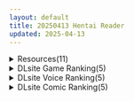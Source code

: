 ```yaml
---
layout: default
title: 20250413 Hentai Reader
updated: 2025-04-13
---
```


<details class='content-parent'>
<summary>
Resources(11)
</summary>
<details class='content-child'>
<summary>
<span class='rss-title'> [P站ID=6756759][村上水軍] fanbox 合集至25.4 [2.9G] </span> <a class='rss-link' href='https://gmgard.com/gm129032' target='_blank'>&nbsp;</a>
<div class='rss-published'> 🕛 20250412 17:06:30</div>
</summary>
<img src="https://static.gmgard.us/Images/upload/97582130106271516.jpg" /><br /><p>捆绑的神更新了，为啥大小和上次一样，因为神秘的压缩技术。</p>
</details>
<details class='content-child'>
<summary>
<span class='rss-title'> (合集)[台湾角川中文版][大森倖三] 機動戰士鋼彈UC BANDE DESSINEE/机动战士高达UC BANDE DESSINEE [01-17卷] </span> <a class='rss-link' href='https://gmgard.com/gm129031' target='_blank'>&nbsp;</a>
<div class='rss-published'> 🕛 20250412 16:26:05</div>
</summary>
<img src="https://static.gmgard.us/Images/upload/55575130026049777.jpg" /><br /><p>改编自小说《机动战士高达UC》的漫画，相较于动画版故事会更忠实于原作，该作时间轴设定在U.C.0093年（夏亚叛乱，第二次新吉恩战争）与 U.C.0099年（月球危机）之间的U.C.96年，以地球联邦军的绝密计划为主线，描述了为争夺&ldquo;拉普拉斯之盒&rdquo;而使宇宙间再掀战火的故事。</p>
</details>
<details class='content-child'>
<summary>
<span class='rss-title'> 【A0222】[18禁音声][テグラユウキ] reika20241126.wav【※この作品はフィクションです】 </span> <a class='rss-link' href='https://blog.reimu.net/archives/110164' target='_blank'>&nbsp;</a>
<div class='rss-published'> 🕛 20250412 15:33:31</div>
</summary>
reika20241126.wav【※この作品はフィクションです】 25年4月12日发售，《テグラユウキ》社团 &#8230; <a class="more-link" href="https://blog.reimu.net/archives/110164">继续阅读<span class="screen-reader-text">【A0222】[18禁音声][テグラユウキ] reika20241126.wav【※この作品はフィクションです】</span></a>
</details>
<details class='content-child'>
<summary>
<span class='rss-title'> (合集)[台湾角川中文版][安彦良和] 機動戰士GUNDAM THE ORIGIN/机动战士高达THE ORIGIN [01-23卷&设定集] </span> <a class='rss-link' href='https://gmgard.com/gm129030' target='_blank'>&nbsp;</a>
<div class='rss-published'> 🕛 20250412 14:27:54</div>
</summary>
<img src="https://static.gmgard.us/Images/upload/11896122227548383.jpg" /><br /><p>将初代《机动战士高达》动画的剧情重新编排的漫画版，由原动画的角色设计、总作画监督安彦良和所创作。于角川书店旗下《月刊GUNDAM ACE》创刊号（2001年6月15日发售）&mdash;2011年6月26日连载。</p>
</details>
<details class='content-child'>
<summary>
<span class='rss-title'> [提取动画][RJ083938][らくがき帝国]エロメイドのいる家C </span> <a class='rss-link' href='https://gmgard.com/gm129026' target='_blank'>&nbsp;</a>
<div class='rss-published'> 🕛 20250412 12:25:52</div>
</summary>
<img src="https://static.gmgard.us/Images/upload/1458121514281851.jpg" /><br /><p>作品内容</p>
</details>
<details class='content-child'>
<summary>
<span class='rss-title'> [SSTM转载/Arthu_r个人汉化][RJ01224555][Hige to deko]超守護戦士パワフルナックル/超守护战士:轰雷红莲 </span> <a class='rss-link' href='https://gmgard.com/gm129028' target='_blank'>&nbsp;</a>
<div class='rss-published'> 🕛 20250412 12:25:26</div>
</summary>
<img src="https://static.gmgard.us/Images/upload/12246121703138861.jpg" /><br /><p>虽然嘴上说不会再做黑胡子新作汉化，最后还是很诚实地做出来了，赞美Arthu_r
站内生肉：https://gmgard.moe/gm128311
汉化链接：https://sstm.moe/topic/369904-超守护战士：轰雷红莲(超守護戦士パワフルナックル)【RPG/个人汉化/3.26GB/狗头/度盘/mega】
因为网盘出问题仅提供googledrive分流
--------------</p>
</details>
<details class='content-child'>
<summary>
<span class='rss-title'> [同人动画]As109 大佬 水蘭児系列④+⑤  (2K)[fanbox] </span> <a class='rss-link' href='https://gmgard.com/gm129027' target='_blank'>&nbsp;</a>
<div class='rss-published'> 🕛 20250412 12:24:49</div>
</summary>
<img src="https://static.gmgard.us/Images/upload/98660121656015573.jpg" /><br /><p>&nbsp;水蘭児系列后续又来了，看来是没被调教好，想逃！嘻嘻！（我好想逃！却逃不掉！）</p>
</details>
<details class='content-child'>
<summary>
<span class='rss-title'> [P站ID=56895750][Gomashio Ponz] fanbox 合集 [24.11起长期停更] [470M] </span> <a class='rss-link' href='https://gmgard.com/gm129029' target='_blank'>&nbsp;</a>
<div class='rss-published'> 🕛 20250412 09:35:45</div>
</summary>
<img src="https://static.gmgard.us/Images/upload/2280121735456772.jpg" /><br /><p>以为回光返照了，没想到直接无啦。要怎么做大佬你才能回来只要是我能做到我能做任何事</p>
</details>
<details class='content-child'>
<summary>
<span class='rss-title'> 【R3638】[安卓][电脑][緑の帝国] NTR教室～ヤリチン転校生は僕の彼女(幼なじみ)をオナホコレクションに加えたい～ / NTR教室～好色转校生想把我女朋友(青梅竹马)变成飞机杯收藏～ 御所AI翻译版 </span> <a class='rss-link' href='https://blog.reimu.net/archives/109415' target='_blank'>&nbsp;</a>
<div class='rss-published'> 🕛 20250412 08:00:23</div>
</summary>
今天应绅士请求补个黄毛NTR全班的游戏，虽然游戏已经有人AI翻译过了，但中文字体大小不一，而且图片并没有翻译完 &#8230; <a class="more-link" href="https://blog.reimu.net/archives/109415">继续阅读<span class="screen-reader-text">【R3638】[安卓][电脑][緑の帝国] NTR教室～ヤリチン転校生は僕の彼女(幼なじみ)をオナホコレクションに加えたい～ / NTR教室～好色转校生想把我女朋友(青梅竹马)变成飞机杯收藏～ 御所AI翻译版</span></a>
</details>
<details class='content-child'>
<summary>
<span class='rss-title'> [自宅すたじお] リアルエロゲシチュエーション！DT 真实动漫情境体验！DT </span> <a class='rss-link' href='https://www.hacg.icu/wp/100618.html' target='_blank'>&nbsp;</a>
<div class='rss-published'> 🕛 20250412 05:22:41</div>
</summary>
我是奥永瞬，常常与异性接触，但总是没有火花产生。 正因为如此，从出生到现在一直都 &#8230; <a href="https://www.hacg.icu/wp/100618.html">继续阅读 <span class="meta-nav">&#8594;</span></a>
</details>
<details class='content-child'>
<summary>
<span class='rss-title'> 【S4807】[安卓][电脑][あざらしそふと+1] アイコトバ -Silver Snow Sister- / 密语 -Silver Snow Sister- 汉化硬盘版 </span> <a class='rss-link' href='https://blog.reimu.net/archives/109610' target='_blank'>&nbsp;</a>
<div class='rss-published'> 🕛 20250412 05:00:30</div>
</summary>
是的，大哥你是了解我的，我其实一直是一个纯爱战士，我从来没有发过任何关于NTR题材的作品，也从来没有说过关于N &#8230; <a class="more-link" href="https://blog.reimu.net/archives/109610">继续阅读<span class="screen-reader-text">【S4807】[安卓][电脑][あざらしそふと+1] アイコトバ -Silver Snow Sister- / 密语 -Silver Snow Sister- 汉化硬盘版</span></a>
</details>

</details>
<details class='content-parent'>
<summary>
DLsite Game Ranking(5)
</summary>
<details class='content-child'>
<summary>
<span class='rss-title'> 【中英日】SiNiSistar2 [ウー] </span> <a class='rss-link' href='https://www.dlsite.com/maniax/work/=/product_id/RJ01169914.html' target='_blank'>&nbsp;</a>
<div class='rss-published'> 🕛 20250413 13:15:50</div>
</summary>
<img src ="http://img.dlsite.jp/modpub/images2/work/doujin/RJ01170000/RJ01169914_img_main.jpg"/><br/>一款以“被敌人打倒时的绝望感、对毁灭·死亡的憧憬、被虐的官能”为主题的简单动作角色扮演游戏。以被诅咒的城镇和周边地区为舞台，玩家将扮演驱除魔物的修女进行战斗。
</details>
<details class='content-child'>
<summary>
<span class='rss-title'> 淫堕の冒険者アンナ～最強の冒険者が底辺男の女になるまで～ [もりもり屋] </span> <a class='rss-link' href='https://www.dlsite.com/maniax/work/=/product_id/RJ01370291.html' target='_blank'>&nbsp;</a>
<div class='rss-published'> 🕛 20250413 13:15:50</div>
</summary>
<img src ="http://img.dlsite.jp/modpub/images2/work/doujin/RJ01371000/RJ01370291_img_main.jpg"/><br/>最強の爆乳ヒロインが無能の底辺男の女にされるRPG
</details>
<details class='content-child'>
<summary>
<span class='rss-title'> 404号室の性感マッサージ [シン・ギュラリティー] </span> <a class='rss-link' href='https://www.dlsite.com/maniax/work/=/product_id/RJ01356701.html' target='_blank'>&nbsp;</a>
<div class='rss-published'> 🕛 20250413 13:15:50</div>
</summary>
<img src ="http://img.dlsite.jp/modpub/images2/work/doujin/RJ01357000/RJ01356701_img_main.jpg"/><br/>マッサージ好き必見の3Dゲーム！凝り固まったバストをほぐし、悪いものが溜まった膣を中から柔らかくしてあげましょう。オイルを塗ってカラダをぬるぬるに…媚薬で全身気持ちよく…、届かないところは道具(?)を使ってほぐしていきましょう。さあ、あなたは今日から404号室のマッサージ師です。
</details>
<details class='content-child'>
<summary>
<span class='rss-title'> 淫紋憑きのマザー・アリシア [のうむ] </span> <a class='rss-link' href='https://www.dlsite.com/maniax/work/=/product_id/RJ01355493.html' target='_blank'>&nbsp;</a>
<div class='rss-published'> 🕛 20250413 13:15:50</div>
</summary>
<img src ="http://img.dlsite.jp/modpub/images2/work/doujin/RJ01356000/RJ01355493_img_main.jpg"/><br/>おばさん シスター 淫紋
</details>
<details class='content-child'>
<summary>
<span class='rss-title'> ひみつきちのヒミツ [闇文鳥] </span> <a class='rss-link' href='https://www.dlsite.com/maniax/work/=/product_id/RJ01355079.html' target='_blank'>&nbsp;</a>
<div class='rss-published'> 🕛 20250413 13:15:50</div>
</summary>
<img src ="http://img.dlsite.jp/modpub/images2/work/doujin/RJ01356000/RJ01355079_img_main.jpg"/><br/>小さな廃屋でおっきなおっぱいの女の子達とエッチするドットアニメーションおさわりSLG
</details>

</details>
<details class='content-parent'>
<summary>
DLsite Voice Ranking(5)
</summary>
<details class='content-child'>
<summary>
<span class='rss-title'> ★4/24まで限定特典付き★妖艶な敵国尋問官のドスケベ乳首責め調教【わる～い政府の尋問官がスパイのショタをねっとり乳首責めして、売国奴のマゾ犬に調教する話】 [悪女名鑑(常世常闇所々)] </span> <a class='rss-link' href='https://www.dlsite.com/maniax/work/=/product_id/RJ01357279.html' target='_blank'>&nbsp;</a>
<div class='rss-published'> 🕛 20250413 13:15:51</div>
</summary>
<img src ="http://img.dlsite.jp/modpub/images2/work/doujin/RJ01358000/RJ01357279_img_main.jpg"/><br/>敵国尋問官がスパイのショタを乳首責めして、極秘の機密情報を吐かせるマゾ向けの話です。 敵国に捕らわれてしまった諜報員のショタ… 美しい尋問官のリリーにねっとりと乳首を意地悪されます… ショタは極秘の情報を吐いてしまうのでしょうか?  CV 大山チロル様
</details>
<details class='content-child'>
<summary>
<span class='rss-title'> reika20241126.wav【※この作品はフィクションです】 [テグラユウキ] </span> <a class='rss-link' href='https://www.dlsite.com/maniax/work/=/product_id/RJ01363732.html' target='_blank'>&nbsp;</a>
<div class='rss-published'> 🕛 20250413 13:15:51</div>
</summary>
<img src ="http://img.dlsite.jp/modpub/images2/work/doujin/RJ01364000/RJ01363732_img_main.jpg"/><br/>【※この作品はフィクションです】
</details>
<details class='content-child'>
<summary>
<span class='rss-title'> ✅4/14まで早期限定特典✅【密着淫語囁き】催○おまんこコレクション ～絶対服従アイドルオナホハーレム～【KU100】 [失楽少女] </span> <a class='rss-link' href='https://www.dlsite.com/maniax/work/=/product_id/RJ01350314.html' target='_blank'>&nbsp;</a>
<div class='rss-published'> 🕛 20250413 13:15:51</div>
</summary>
<img src ="http://img.dlsite.jp/modpub/images2/work/doujin/RJ01351000/RJ01350314_img_main.jpg"/><br/>この世の全てのエッロ～いメスは、ぜ～んぶあなたの所有物…っ! 絶対服従アイドル催○オナホハーレム! CV.陽向葵ゅか様 浅木式様 秋野かえで様
</details>
<details class='content-child'>
<summary>
<span class='rss-title'> 【CG集38Pつき】雑魚マゾは悪ぅ～い女の子に寝取られてえっぐい裏切り射精決めちゃえ♡ [くらやみポテト] </span> <a class='rss-link' href='https://www.dlsite.com/maniax/work/=/product_id/RJ01368588.html' target='_blank'>&nbsp;</a>
<div class='rss-published'> 🕛 20250413 13:15:51</div>
</summary>
<img src ="http://img.dlsite.jp/modpub/images2/work/doujin/RJ01369000/RJ01368588_img_main.jpg"/><br/>基本絵5枚♡「後日談」セリフ付きCG集38Pも収録！ 音声視聴後に「後日談」として漫画感覚で楽しめます♡【寝取られ&裏切り】「マゾ悪化体験型」オナサポ音声。"こんなのでオナニーしたら絶対ダメなオナニー” 体験してください♡  絶対に負けちゃダメな相手に寝取られながらのマゾオナニー♡ 悪ぅ～い女の子に寝取られて大事な人を裏切って無様なオナニー♡ 言葉責め×罵り×マゾ堕ち×マゾ悪化×寝取られ×裏切り
</details>
<details class='content-child'>
<summary>
<span class='rss-title'> 【実演オナニーオムニバス】新規録りおろし実演オナニー×100人、18時間40分超えの究極オムニバス!! [超究極] </span> <a class='rss-link' href='https://www.dlsite.com/maniax/work/=/product_id/RJ01347281.html' target='_blank'>&nbsp;</a>
<div class='rss-published'> 🕛 20250413 13:15:51</div>
</summary>
<img src ="http://img.dlsite.jp/modpub/images2/work/doujin/RJ01348000/RJ01347281_img_main.jpg"/><br/>サークル1周年記念、同人声優/AVtuber/裏垢女子/その他アダルト活動者/一般女性…エッチな女の子100人の新規録りおろし実演オナニーが詰め込まれた18時間40分超えのモンスター作品です!
</details>

</details>
<details class='content-parent'>
<summary>
DLsite Comic Ranking(5)
</summary>
<details class='content-child'>
<summary>
<span class='rss-title'> 異教徒交流会 [ヨールキ・パールキ] </span> <a class='rss-link' href='https://www.dlsite.com/maniax/work/=/product_id/RJ01123497.html' target='_blank'>&nbsp;</a>
<div class='rss-published'> 🕛 20250413 13:15:53</div>
</summary>
<img src ="http://img.dlsite.jp/modpub/images2/work/doujin/RJ01124000/RJ01123497_img_main.jpg"/><br/>巫女と神子と特異体質
</details>
<details class='content-child'>
<summary>
<span class='rss-title'> あらあらママと娘の彼氏 [ふらいでぃっしゅ] </span> <a class='rss-link' href='https://www.dlsite.com/maniax/work/=/product_id/RJ01368031.html' target='_blank'>&nbsp;</a>
<div class='rss-published'> 🕛 20250413 13:15:53</div>
</summary>
<img src ="http://img.dlsite.jp/modpub/images2/work/doujin/RJ01369000/RJ01368031_img_main.jpg"/><br/>にこやかな人妻がボクにだけ見せる『メス』の顔…
</details>
<details class='content-child'>
<summary>
<span class='rss-title'> 呪いの下着転生  ～ヒロインたちは触手下着に寄生されました～【コミカライズ版】 [聖華快楽書店] </span> <a class='rss-link' href='https://www.dlsite.com/maniax/work/=/product_id/RJ01350021.html' target='_blank'>&nbsp;</a>
<div class='rss-published'> 🕛 20250413 13:15:53</div>
</summary>
<img src ="http://img.dlsite.jp/modpub/images2/work/doujin/RJ01351000/RJ01350021_img_main.jpg"/><br/>触手下着に転生したので異世界美少女たちに寄生しまくって意のままに操ります。
</details>
<details class='content-child'>
<summary>
<span class='rss-title'> 鬼を受胎せし淫狂の退魔師三姉妹 無垢な子宮に鬼を孕み無様な狂乱絶頂に堕ちる! [テンタミルク] </span> <a class='rss-link' href='https://www.dlsite.com/maniax/work/=/product_id/RJ01354133.html' target='_blank'>&nbsp;</a>
<div class='rss-published'> 🕛 20250413 13:15:53</div>
</summary>
<img src ="http://img.dlsite.jp/modpub/images2/work/doujin/RJ01355000/RJ01354133_img_main.jpg"/><br/>『華奢で可憐、清楚で高潔な退魔師三姉妹を襲う鬼の陵○という名の復讐劇!!』
</details>
<details class='content-child'>
<summary>
<span class='rss-title'> ゲーマー同僚神崎さんが勝手に住み着いてエロく迫ってくるんだが?! [南浜屋] </span> <a class='rss-link' href='https://www.dlsite.com/maniax/work/=/product_id/RJ01191376.html' target='_blank'>&nbsp;</a>
<div class='rss-published'> 🕛 20250413 13:15:53</div>
</summary>
<img src ="http://img.dlsite.jp/modpub/images2/work/doujin/RJ01192000/RJ01191376_img_main.jpg"/><br/>ある日突然、同僚のゲーマー女子が勝手に住み着くようになって…。 一緒にゲームをして夜はセックス… 自分たちの関係はただのセフレなのだろうか? それとも…。
</details>

</details>
